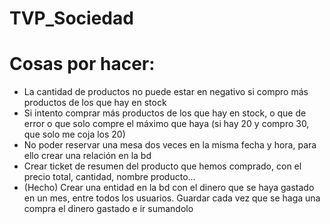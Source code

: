 # TVP_Sociedad
<h1>Cosas por hacer:</h1>
<ul>
<li>La cantidad de productos no puede estar en negativo si compro más productos de los que hay en stock</li>
<li>Si intento comprar más productos de los que hay en stock, o que de error o que solo compre el máximo que haya (si hay 20 y compro 30, que solo me coja los 20)</li>
<li>No poder reservar una mesa dos veces en la misma fecha y hora, para ello crear una relación en la bd</li>
<li>Crear ticket de resumen del producto que hemos comprado, con el precio total, cantidad, nombre producto...</li>
<li>(Hecho) Crear una entidad en la bd con el dinero que se haya gastado en un mes, entre todos los usuarios. Guardar cada vez que se haga una compra el dinero gastado e ir sumandolo</li>
</ul>

